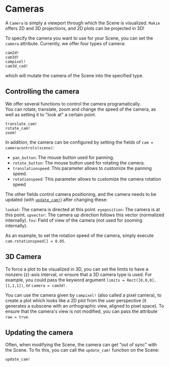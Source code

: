 # Cameras

A `Camera` is simply a viewport through which the Scene is visualized.  `Makie` offers 2D and 3D projections, and 2D plots can be projected in 3D!

To specify the camera you want to use for your Scene, you can set the `camera` attribute.  Currently, we offer four types of camera:

```@docs
cam2d!
cam3d!
campixel!
cam3d_cad!
```

which will mutate the camera of the Scene into the specified type.

## Controlling the camera

We offer several functions to control the camera programatically.  
You can rotate, translate, zoom and change the speed of the camera, as well as setting it to "look at" a certain point.

```@docs
translate_cam!
rotate_cam!
zoom!
```


In addition, the camera can be configured by setting the fields of `cam = cameracontrols(scene)`:

- `pan_button`: The mouse button used for panning.
- `rotate_button`: The mouse button used for rotating the camera.
- `translationspeed`: This parameter allows to customize the panning speed.
- `rotationspeed`: This parameter allows to customize the camera rotation speed

The other fields control camera positioning, and the camera needs to be updated (with [`update_cam!`](@ref)) after changing these:

`lookat`: The camera is directed at this point.
`eyeposition`: The camera is at this point.
`upvector`: The camera up direction follows this vector (normalized internally).
`fov`: Field of view of the camera (not used for zooming internally).

As an example, to set the rotation speed of the camera, simply execute `cam.rotationspeed[] = 0.05`.

## 3D Camera

To force a plot to be visualized in 3D, you can set the limits to have a nonzero \(z\)-axis interval, or ensure that a 3D camera type is used.
For example, you could pass the keyword argument `limits = Rect([0,0,0],[1,1,1])`, or `camera = cam3d!`.

You can use the camera given by `campixel!` (also called a pixel camera), to create a plot which looks like a 2D plot from the user perspective (it generates a subscene with an orthographic view, aligned to pixel space).
To ensure that the camera's view is not modified, you can pass the attribute `raw = true`.

## Updating the camera

Often, when modifying the Scene, the camera can get "out of sync" with the Scene.  To fix this, you can call the `update_cam!` function on the Scene:
```@docs
update_cam!
```
